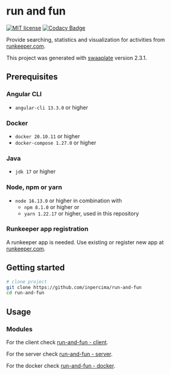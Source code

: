 # run and fun

[![MIT license](https://img.shields.io/badge/license-MIT-blue.svg)](./LICENSE.md)
[![Codacy Badge](https://api.codacy.com/project/badge/Grade/2f2a5b3cb41e46328678cfc7c6d79f73)](https://www.codacy.com/app/inpercima/run-and-fun?utm_source=github.com&amp;utm_medium=referral&amp;utm_content=inpercima/run-and-fun&amp;utm_campaign=Badge_Grade)

Provide searching, statistics and visualization for activities from [runkeeper.com](http://runkeeper.com).

This project was generated with [swaaplate](https://github.com/inpercima/swaaplate) version 2.3.1.

## Prerequisites

### Angular CLI

* `angular-cli 13.3.0` or higher

### Docker

* `docker 20.10.11` or higher
* `docker-compose 1.27.0` or higher

### Java

* `jdk 17` or higher

### Node, npm or yarn

* `node 16.13.0` or higher in combination with
  * `npm 8.1.0` or higher or
  * `yarn 1.22.17` or higher, used in this repository

### Runkeeper app registration

A runkeeper app is needed.
Use existing or register new app at [runkeeper.com](http://runkeeper.com/partner/applications).

## Getting started

```bash
# clone project
git clone https://github.com/inpercima/run-and-fun
cd run-and-fun
```

## Usage

### Modules

For the client check [run-and-fun - client](./client).

For the server check [run-and-fun - server](./server).

For the docker check [run-and-fun - docker](./README_docker.md).
